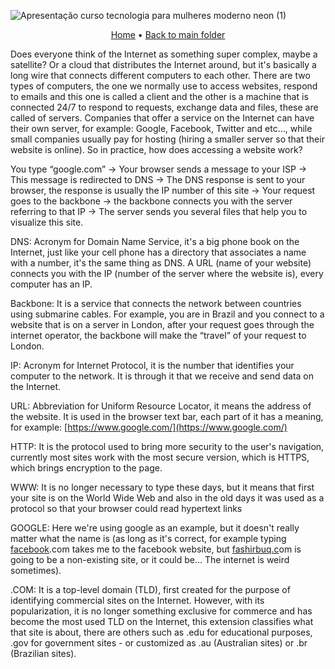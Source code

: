 ![Apresentação curso tecnologia para mulheres moderno neon (1)](https://user-images.githubusercontent.com/108016103/182036068-96ee04e9-1bf9-4288-b43b-321061057309.png)
<p align="center">
 <a href="https://github.com/ahristudies/WebDevelopmentBootcamp">Home</a> •
 <a href="https://github.com/ahristudies/WebDevelopmentBootcamp/tree/main/Fundamentals">Back to main folder</a>
</p>
Does everyone think of the Internet as something super complex, maybe a satellite? Or a cloud that distributes the Internet around, but it's basically a long wire that connects different computers to each other. There are two types of computers, the one we normally use to access websites, respond to emails and this one is called a client and the other is a machine that is connected 24/7 to respond to requests, exchange data and files, these are called of servers. Companies that offer a service on the Internet can have their own server, for example: Google, Facebook, Twitter and etc…, while small companies usually pay for hosting (hiring a smaller server so that their website is online). So in practice, how does accessing a website work?

You type “google.com” → Your browser sends a message to your ISP → This message is redirected to DNS → The DNS response is sent to your browser, the response is usually the IP number of this site → Your request goes to the backbone → the backbone connects you with the server referring to that IP → The server sends you several files that help you to visualize this site.

DNS: Acronym for Domain Name Service, it's a big phone book on the Internet, just like your cell phone has a directory that associates a name with a number, it's the same thing as DNS. A URL (name of your website) connects you with the IP (number of the server where the website is), every computer has an IP.

Backbone: It is a service that connects the network between countries using submarine cables. For example, you are in Brazil and you connect to a website that is on a server in London, after your request goes through the internet operator, the backbone will make the “travel” of your request to London.

IP: Acronym for Internet Protocol, it is the number that identifies your computer to the network. It is through it that we receive and send data on the Internet.

URL: Abbreviation for Uniform Resource Locator, it means the address of the website. It is used in the browser text bar, each part of it has a meaning, for example: [https://www.google.com/](https://www.google.com/)

HTTP: It is the protocol used to bring more security to the user's navigation, currently most sites work with the most secure version, which is HTTPS, which brings encryption to the page.

WWW: It is no longer necessary to type these days, but it means that first your site is on the World Wide Web and also in the old days it was used as a protocol so that your browser could read hypertext links

GOOGLE: Here we're using google as an example, but it doesn't really matter what the name is (as long as it's correct, for example typing [facebook](http://facebook.co).com takes me to the facebook website, but [fashirbuq.c](http://fashirbuq.cm)om is going to be a non-existing site, or it could be… The internet is weird sometimes).

.COM: It is a top-level domain (TLD), first created for the purpose of identifying commercial sites on the Internet. However, with its popularization, it is no longer something exclusive for commerce and has become the most used TLD on the Internet, this extension classifies what that site is about, there are others such as .edu for educational purposes, .gov for government sites - or customized as .au (Australian sites) or .br (Brazilian sites).
